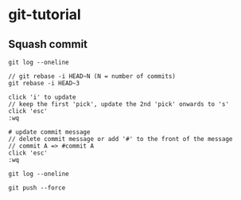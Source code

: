 # git-tutorial

## Squash commit

```
git log --oneline
```
```
// git rebase -i HEAD~N (N = number of commits) 
git rebase -i HEAD~3
```
```
click 'i' to update
// keep the first 'pick', update the 2nd 'pick' onwards to 's'
click 'esc'
:wq
```
```
# update commit message
// delete commit message or add '#' to the front of the message
// commit A => #commit A
click 'esc'
:wq
```
```
git log --oneline
```
```
git push --force
```